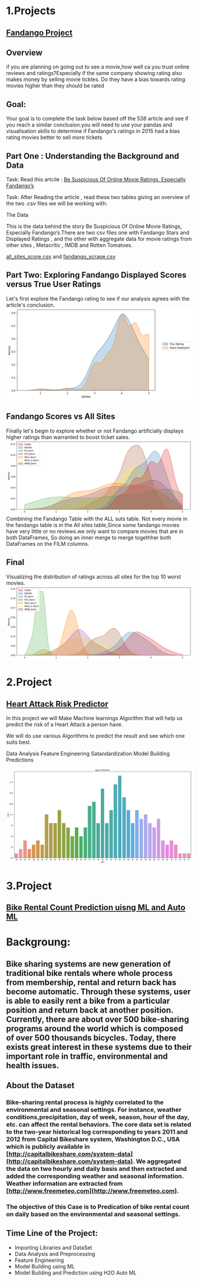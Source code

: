 # 1.Projects

## [Fandango Project](https://github.com/tariz800/Projects/blob/8b011eef8240881949fbdfe6dba8bb265fd61cef/Fandango/fandango-project.ipynb)

## Overview
if you are planning on going out to see a movie,how well ca you trust online reviews and ratings?Especially if the same company showing rating also makes money by selling movie ticktes. Do they have a bias towards rating movies higher than they should be rated

## Goal:
Your goal is to complete the task below based off the 538 article and see if you reach a similar conclusion.you will need to use your pandas and visualisation skills to determine if Fandango's ratings in 2015 had a bias rating movies better to sell more tickets

## Part One : Understanding the Background and Data
Task: Read this artcile : [Be Suspicious Of Online Movie Ratings, Especially Fandango’s](https://fivethirtyeight.com/features/fandango-movies-ratings/)

Task: After Reading the article , read these two tables giving an overview of the two .csv files we will be working with:

The Data

This is the data behind the story Be Suspicious Of Online Movie Ratings, Especially Fandango’s.There are two csv files one with Fandango Stars and Displayed Ratings , and the other with aggregate data for movie ratings from other sites , Metacritic , IMDB and Rotten Tomatoes.

[all_sites_score.csv](https://github.com/tariz800/Projects/blob/df375999301253db366fe3bf6b9bc4c7e689f338/Fandango/all_sites_scores.csv ) and [fandango_scrape.csv](https://github.com/tariz800/Projects/blob/df375999301253db366fe3bf6b9bc4c7e689f338/Fandango/fandango_scrape.csv)

## Part Two: Exploring Fandango Displayed Scores versus True User Ratings
Let's first explore the Fandango rating to see if our analysis agrees with the article's conclusion.
![](https://github.com/tariz800/Projects/blob/973fcc600ede94f67bcd2743f7a40ef695281d1f/images/true_user_vs_fandango.png)

## Fandango Scores vs All Sites
Finally let's begin to explore whether or not Fandango artificially displays higher ratings than warranted to boost ticket sales.
![](https://github.com/tariz800/Projects/blob/main/images/fandango_vs_all.png)
Combining the Fandango Table with the ALL suts table. Not every movie in the fandango table is in the All sites table,Since some fandango movies have very little or no reviews.we only want to compare movies that are in both DataFrames, So doing an inner merge to merge togethher both DataFrames on the FILM columns.

## Final
Visualizing the distribution of ratings across all sites for the top 10 worst movies.
![](https://github.com/tariz800/Projects/blob/main/images/final.png)

# 2.Project

## [Heart Attack Risk Predictor](https://github.com/tariz800/Projects/blob/main/Heart_Attack_Risk/heart_attack.ipynb)
In this project we will Make Machine learnings Algorithm that will help us predict the risk of a Heart Attack a person have.

We will do use various Algorithms to predict the result and see which one suits best. 

Data Analysis
Feature Engineering
Satandardization
Model Building
Predictions

![](https://github.com/tariz800/Projects/blob/main/images/heart_bar.png)

# 3.Project
## [Bike Rental Count Prediction uisng ML and Auto ML](https://github.com/tariz800/Projects/blob/main/Bike_Rental/bike-rental-prediction.ipynb)
[](https://github.com/tariz800/Projects/blob/a3a51ff178ab2620736cf0cd3b28d12b7ed97c41/images/download.jpeg)

# Backgroung:
## Bike sharing systems are new generation of traditional bike rentals where whole process from membership, rental and return back has become automatic. Through these systems, user is able to easily rent a bike from a particular position and return back at another position. Currently, there are about over 500 bike-sharing programs around the world which is composed of over 500 thousands bicycles. Today, there exists great interest in these systems due to their important role in traffic, environmental and health issues.

## About the Dataset

### Bike-sharing rental process is highly correlated to the environmental and seasonal settings. For instance, weather conditions,precipitation, day of week, season, hour of the day, etc. can affect the rental behaviors. The core data set is related to  the two-year historical log corresponding to years 2011 and 2012 from Capital Bikeshare system, Washington D.C., USA which is publicly available in [http://capitalbikeshare.com/system-data](http://capitalbikeshare.com/system-data). We aggregated the data on two hourly and daily basis and then extracted and added the corresponding weather and seasonal information. Weather information are extracted from [http://www.freemeteo.com](http://www.freemeteo.com).

### The objective of this Case is to Predication of bike rental count on daily based on the environmental and seasonal settings.

## Time Line of the Project:
- Importing Libraries and DataSet
- Data Analysis and Preprocessing
- Feature Engineering
- Model Building using ML
- Model Building and Prediction using H2O Auto ML

[](https://github.com/tariz800/Projects/blob/a3a51ff178ab2620736cf0cd3b28d12b7ed97c41/images/bike_pred.png)
